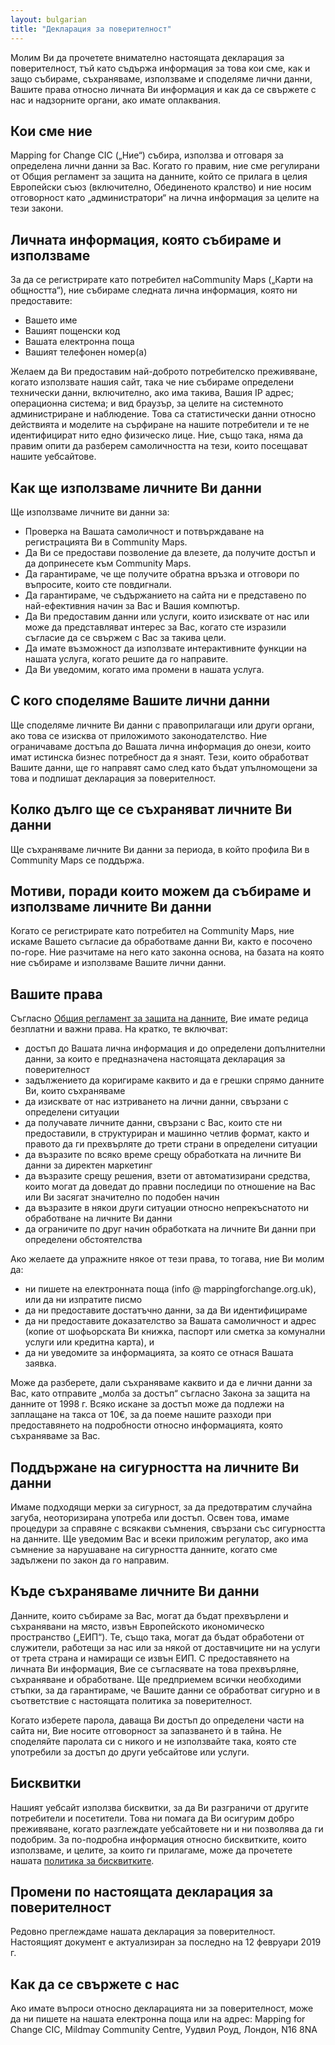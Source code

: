 ```yaml
---
layout: bulgarian
title: "Декларация за поверителност"
---
```


Молим Ви да прочетете внимателно настоящата декларация за поверителност, тъй като съдържа информация за това кои сме, как и защо събираме, съхраняваме, използваме и споделяме лични данни, Вашите права относно личната Ви информация и как да се свържете с нас и надзорните органи, ако имате оплаквания.
 
## Кои сме ние

Mapping for Change CIC („Ние“) събира, използва и отговаря за определена лични данни за Вас. Когато го правим, ние сме регулирани от Общия регламент за защита на данните, който се прилага в целия Европейски съюз (включително, Обединеното кралство) и ниe носим отговорност като „администратори“ на лична информация за целите на тези закони.
 
## Личната информация, която събираме и използваме

За да се регистрирате като потребител наCommunity Maps („Карти на общността“), ние събираме следната лична информация, която ни предоставите:
- Вашето име
- Вашият пощенски код
- Вашата електронна поща
- Вашият телефонен номер(а)

Желаем да Ви предоставим най-доброто потребителско преживяване, когато използвате нашия сайт, така че ние събираме определени технически данни, включително, ако има такива, Вашия IP адрес; операционна система; и вид браузър, за целите на системното администриране и наблюдение. Това са статистически данни относно действията и моделите на сърфиране на нашите потребители и те не идентифицират нито едно физическо лице. Ние, също така, няма да правим опити да разберем самоличността на тези, които посещават нашите уебсайтове.
 
## Как ще използваме личните Ви данни

Ще използваме личните ви данни за:
- Проверка на Вашата самоличност и потвърждаване на регистрацията Ви в Community Maps.
- Да Ви се предостави позволение да влезете, да получите достъп и да допринесете към Community Maps.
- Да гарантираме, че ще получите обратна връзка и отговори по въпросите, които сте повдигнали.
- Да гарантираме, че съдържанието на сайта ни е представено по най-ефективния начин за Вас и Вашия компютър.
- Да Ви предоставим данни или услуги, които изисквате от нас или може да представляват интерес за Вас, когато сте изразили съгласие да се свържем с Вас за такива цели.
- Да имате възможност да използвате интерактивните функции на нашата услуга, когато решите да го направите.
- Да Ви уведомим, когато има промени в нашата услуга.
 
## С кого споделяме Вашите лични данни

Ще споделяме личните Ви данни с правоприлагащи или други органи, ако това се изисква от приложимото законодателство. Ние ограничаваме достъпа до Вашата лична информация до онези, които имат истинска бизнес потребност да я знаят. Тези, които обработват Вашите данни, ще го направят само след като бъдат упълномощени за това и подпишат декларация за поверителност.
 
## Колко дълго ще се съхраняват личните Ви данни

Ще съхраняваме личните Ви данни за периода, в който профила Ви в Community Maps се поддържа.
 
## Мотиви, поради които можем да събираме и използваме личните Ви данни

Когато се регистрирате като потребител на Community Maps, ние искаме Вашето съгласие да обработваме данни Ви, както е посочено по-горе. Ние разчитаме на него като законна основа, на базата на която ние събираме и използваме Вашите лични данни.
 
## Вашите права

Съгласно [Общия регламент за защита на данните](https://eur-lex.europa.eu/legal-content/bg/TXT/PDF/?uri=CELEX:32016R0679&from=bg), Вие имате редица безплатни и важни права. На кратко, те включват:
- достъп до Вашата лична информация и до определени допълнителни данни, за които е предназначена настоящата декларация за поверителност
- задължението да коригираме каквито и да е грешки спрямо данните Ви, които съхраняваме
- да изисквате от нас изтриването на лични данни, свързани с определени ситуации
- да получавате личните данни, свързани с Вас, които сте ни предоставили, в структуриран и машинно четлив формат, както и правото да ги прехвърляте до трети страни в определени ситуации
- да възразите по всяко време срещу обработката на личните Ви данни за директен маркетинг
- да възразите срещу решения, взети от автоматизирани средства, които могат да доведат до правни последици по отношение на Вас или Ви засягат значително по подобен начин
- да възразите в някои други ситуации относно непрекъснатото ни обработване на личните Ви данни
- да ограничите по друг начин обработката на личните Ви данни при определени обстоятелства

Ако желаете да упражните някое от тези права, то тогава, ние Ви молим да:
- ни пишете на електронната поща (info @ mappingforchange.org.uk), или да ни изпратите писмо
- да ни предоставите достатъчно данни, за да Ви идентифицираме
- да ни предоставите доказателство за Вашата самоличност и адрес (копие от шофьорската Ви книжка, паспорт или сметка за комунални услуги или кредитна карта), и
- да ни уведомите за информацията, за която се отнася Вашата заявка.
 
Може да разберете, дали съхраняваме каквито и да е лични данни за Вас, като отправите „молба за достъп“ съгласно Закона за защита на данните от 1998 г. Всяко искане за достъп може да подлежи на заплащане на такса от 10€, за да поеме нашите разходи при предоставянето на подробности относно информацията, която съхраняваме за Вас.
 
## Поддържане на сигурността на личните Ви данни

Имаме подходящи мерки за сигурност, за да предотвратим случайна загуба, неоторизирана употреба или достъп. Освен това, имаме процедури за справяне с всякакви съмнения, свързани със сигурността на данните. Ще уведомим Вас и всеки приложим регулатор, ако има съмнение за нарушаване на сигурността данните, когато сме задължени по закон да го направим.
 
## Къде съхраняваме личните Ви данни

Данните, които събираме за Вас, могат да бъдат прехвърлени и съхранявани на място, извън Европейското икономическо пространство („ЕИП“). Те, също така, могат да бъдат обработени от служители, работещи за нас или за някой от доставчиците ни на услуги от трета страна и намиращи се извън ЕИП. С предоставянето на личната Ви информация, Вие се съгласявате на това прехвърляне, съхраняване и обработване. Ще предприемем всички необходими стъпки, за да гарантираме, че Вашите данни се обработват сигурно и в съответствие с настоящата политика за поверителност.

Когато изберете парола, даваща Ви достъп до определени части на сайта ни, Вие носите отговорност за запазването ѝ в тайна. Не споделяйте паролата си с никого и не използвайте така, която сте употребили за достъп до други уебсайтове или услуги.

## Бисквитки

Нашият уебсайт използва бисквитки, за да Ви разграничи от другите потребители и посетители. Това ни помага да Ви осигурим добро преживяване, когато разглеждате уебсайтовете ни и ни позволява да ги подобрим. За по-подробна информация относно бисквитките, които използваме, и целите, за които ги прилагаме, може да прочетете нашата [политика за бисквитките](http://help.communitymaps.org.uk/bg/cookie-policy.html).

## Промени по настоящата декларация за поверителност

Редовно преглеждаме нашата декларация за поверителност. Настоящият документ е актуализиран за последно на 12 февруари 2019 г.
 
## Как да се свържете с нас

Ако имате въпроси относно декларацията ни за поверителност, може да ни пишете на нашата електронна поща или на адрес:
Mapping for Change CIC, Mildmay Community Centre, Уудвил Роуд, Лондон, N16 8NA
